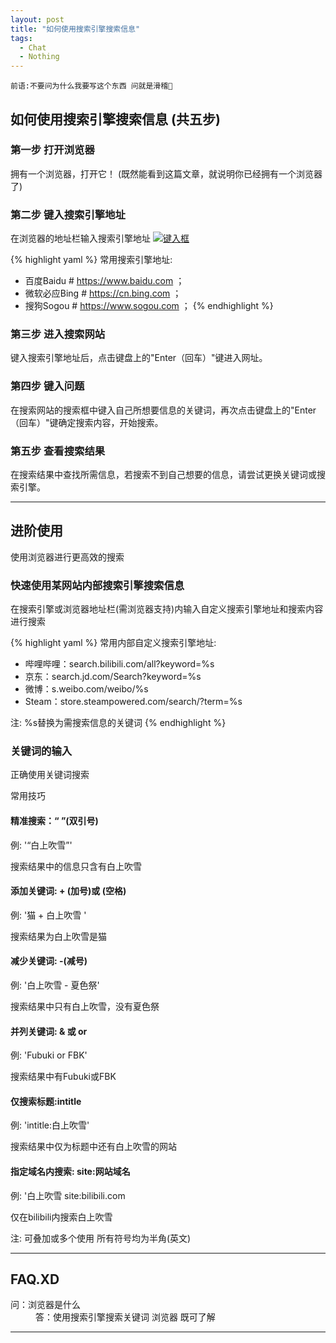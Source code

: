 ```yaml
---
layout: post
title: "如何使用搜索引擎搜索信息"
tags:
  - Chat
  - Nothing
---
```


`前语:不要问为什么我要写这个东西 问就是滑稽🤣`
## 如何使用搜索引擎搜索信息 (共五步)

### 第一步 打开浏览器

拥有一个浏览器，打开它！
(既然能看到这篇文章，就说明你已经拥有一个浏览器了)

### 第二步 键入搜索引擎地址

在浏览器的地址栏输入搜索引擎地址
<a href="{{ site.url }}/images/post1-2.png"><img src="{{ site.url }}/images/post1-2.png" alt="键入框"></a>  

{% highlight yaml %}
常用搜索引擎地址:
- 百度Baidu # https://www.baidu.com ；
- 微软必应Bing # https://cn.bing.com ；
- 搜狗Sogou # https://www.sogou.com ；
{% endhighlight %}

### 第三步 进入搜索网站

键入搜索引擎地址后，点击键盘上的"Enter（回车）"键进入网址。

### 第四步 键入问题

在搜索网站的搜索框中键入自己所想要信息的关键词，再次点击键盘上的"Enter（回车）"键确定搜索内容，开始搜索。

### 第五步 查看搜索结果

在搜索结果中查找所需信息，若搜索不到自己想要的信息，请尝试更换关键词或搜索引擎。

---

## 进阶使用

使用浏览器进行更高效的搜索

### 快速使用某网站内部搜索引擎搜索信息

在搜索引擎或浏览器地址栏(需浏览器支持)内输入自定义搜索引擎地址和搜索内容进行搜索

{% highlight yaml %}
常用内部自定义搜索引擎地址:
- 哔哩哔哩：search.bilibili.com/all?keyword=%s
- 京东：search.jd.com/Search?keyword=%s
- 微博：s.weibo.com/weibo/%s
- Steam：store.steampowered.com/search/?term=%s

注: %s替换为需搜索信息的关键词
{% endhighlight %}

### 关键词的输入

正确使用关键词搜索

常用技巧

#### 精准搜索：“ ”(双引号)
 例: '“白上吹雪”' 

 搜索结果中的信息只含有白上吹雪

#### 添加关键词: + (加号)或  (空格) 
 例: '猫 + 白上吹雪 '

 搜索结果为白上吹雪是猫

#### 减少关键词: -(减号)
 例: '白上吹雪 - 夏色祭'

 搜索结果中只有白上吹雪，没有夏色祭

#### 并列关键词: & 或 or
 例: 'Fubuki or FBK' 

 搜索结果中有Fubuki或FBK

#### 仅搜索标题:intitle
 例: 'intitle:白上吹雪'

 搜索结果中仅为标题中还有白上吹雪的网站

#### 指定域名内搜索: site:网站域名
 例: '白上吹雪 site:bilibili.com

 仅在bilibili内搜索白上吹雪

注: 可叠加或多个使用 所有符号均为半角(英文)

---

## FAQ.XD

 <dl>
  <dt>问：浏览器是什么</dt>
  <dd>答：使用搜索引擎搜索关键词 浏览器 既可了解</dd>
</dl>

---
